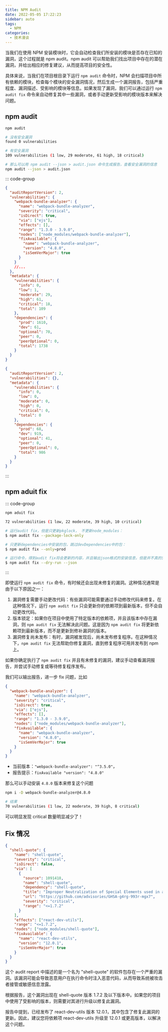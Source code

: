 ```yaml
---
title: NPM Audit
date: 2022-05-05 17:22:23
sidebar: auto
tags:
  - NPM
categories:
  - 技术漫谈
---
```


当我们在使用 NPM 安装模块时，它会自动检查我们所安装的模块是否存在已知的漏洞，这个过程就是 npm audit。npm audit 可以帮助我们找出项目中存在的潜在漏洞，并给出相应的修复建议，从而提高项目的安全性。

具体来说，当我们在项目根目录下运行 `npm audit` 命令时，NPM 会扫描项目中所有依赖的模块，检查每个模块的安全漏洞情况，然后生成一个漏洞报告，包括严重程度、漏洞描述、受影响的模块等信息。如果发现了漏洞，我们可以通过运行 `npm audit fix` 命令来自动修复其中一些漏洞，或者手动更新受影响的模块版本来解决问题。

## npm audit

```bash
npm audit

# 没有安全漏洞
found 0 vulnerabilities

# 有安全漏洞
109 vulnerabilities (1 low, 29 moderate, 61 high, 18 critical)

# 那么可以用 npm audit --json > audit.json 命令生成报告，查看安全漏洞的信息
npm audit --json > audit.json
```

::: code-group

```json [Danger Demo]
{
  "auditReportVersion": 2,
  "vulnerabilities": {
    "webpack-bundle-analyzer": {
      "name": "webpack-bundle-analyzer",
      "severity": "critical",
      "isDirect": true,
      "via": ["ejs"],
      "effects": [],
      "range": "1.3.0 - 3.9.0",
      "nodes": ["node_modules/webpack-bundle-analyzer"],
      "fixAvailable": {
        "name": "webpack-bundle-analyzer",
        "version": "4.8.0",
        "isSemVerMajor": true
      }
    }
    //...
  },
  "metadata": {
    "vulnerabilities": {
      "info": 0,
      "low": 1,
      "moderate": 29,
      "high": 61,
      "critical": 18,
      "total": 109
    },
    "dependencies": {
      "prod": 1610,
      "dev": 61,
      "optional": 70,
      "peer": 0,
      "peerOptional": 0,
      "total": 1738
    }
  }
}
```

```json [Safe Demo]
{
  "auditReportVersion": 2,
  "vulnerabilities": {},
  "metadata": {
    "vulnerabilities": {
      "info": 0,
      "low": 0,
      "moderate": 0,
      "high": 0,
      "critical": 0,
      "total": 0
    },
    "dependencies": {
      "prod": 68,
      "dev": 919,
      "optional": 41,
      "peer": 0,
      "peerOptional": 0,
      "total": 986
    }
  }
}
```

:::

## npm aduit fix

::: code-group

```bash
npm aduit fix

72 vulnerabilities (1 low, 22 moderate, 39 high, 10 critical)
```

```bash [其他命令]
# 运行audit fix，但是只更新pkglock， 不更新node_modules：
$ npm audit fix --package-lock-only

# 只更新dependencies中安装的包，跳过devDependencies中的包：
$ npm audit fix --only=prod

# 运行命令，得到audit fix将会更新的内容，并且输出json格式的安装信息，但是并不真的安装更新
$ npm audit fix --dry-run --json
```

:::

即使运行 `npm audit fix` 命令，有时候还会出现未修复的漏洞。这种情况通常是由于以下原因之一：

1. 漏洞修复需要手动更改代码：有些漏洞可能需要通过手动修改代码来修复。在这种情况下，运行 `npm audit fix` 只会更新你的依赖项到最新版本，但不会自动更改代码。
2. 版本锁定：如果你在项目中使用了特定版本的依赖项，并且该版本中存在漏洞，则 `npm audit fix` 无法解决此问题。这是因为 `npm audit fix` 将更新依赖项到最新版本，而不是更新到修补漏洞的版本。
3. 漏洞修复尚未发布：有时，漏洞被发现后，尚未发布修复程序。在这种情况下，`npm audit fix` 无法帮助你修复漏洞，直到修复程序可用并发布到 npm 上。

如果你确定执行了 `npm audit fix` 并且有未修复的漏洞，建议手动查看漏洞报告，并尝试手动修复或等待修复程序发布。

我们可以输出报告，进一步 fix 问题，比如

```json
{
  "webpack-bundle-analyzer": {
    "name": "webpack-bundle-analyzer",
    "severity": "critical",
    "isDirect": true,
    "via": ["ejs"],
    "effects": [],
    "range": "1.3.0 - 3.9.0",
    "nodes": ["node_modules/webpack-bundle-analyzer"],
    "fixAvailable": {
      "name": "webpack-bundle-analyzer",
      "version": "4.8.0",
      "isSemVerMajor": true
    }
  }
}
```

- 当前版本：`"webpack-bundle-analyzer": "^3.5.0"`，
- 报告提示：`fixAvailable "version": "4.8.0"`

那么可以手动安装 `4.8.0` 版本来修复这个问题

```bash
npm i -D webpack-bundle-analyzer@4.8.0

# 结果
70 vulnerabilities (1 low, 22 moderate, 39 high, 8 critical)
```

可以明显发现 critical 数量明显减少了！

## Fix 情况

```json
{
  "shell-quote": {
    "name": "shell-quote",
    "severity": "critical",
    "isDirect": false,
    "via": [
      {
        "source": 1091418,
        "name": "shell-quote",
        "dependency": "shell-quote",
        "title": "Improper Neutralization of Special Elements used in a Command in Shell-quote",
        "url": "https://github.com/advisories/GHSA-g4rg-993r-mgx7",
        "severity": "critical",
        "range": "<=1.7.2"
      }
    ],
    "effects": ["react-dev-utils"],
    "range": "<=1.7.2",
    "nodes": ["node_modules/shell-quote"],
    "fixAvailable": {
      "name": "react-dev-utils",
      "version": "12.0.1",
      "isSemVerMajor": true
    }
  }
}
```

这个 audit report 中描述的是一个名为 "shell-quote" 的软件包存在一个严重的漏洞。该漏洞可能会导致恶意用户在执行命令时注入恶意代码，从而导致系统被攻击者接管或敏感信息泄露。

根据报告，这个漏洞出现在 shell-quote 版本 1.7.2 及以下版本中。如果您的项目中使用了受影响的版本，则需要对其进行升级以修复此漏洞。

报告中提到，已经发布了 react-dev-utils 版本 12.0.1，其中包含了修复此漏洞的更新。因此，建议您将依赖项 react-dev-utils 升级至 12.0.1 或更高版本，以解决这个问题。
